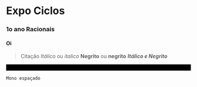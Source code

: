 # Expo Ciclos
### 1o ano Racionais
#### Oi

> Citação
> *Itálico* ou _italico_  __Negrito__  ou **negrito**  ***Itálico e Negrito***

<div style="background-color:black;color:black;">White text, black background.</div>


```
Mono espaçado
```
